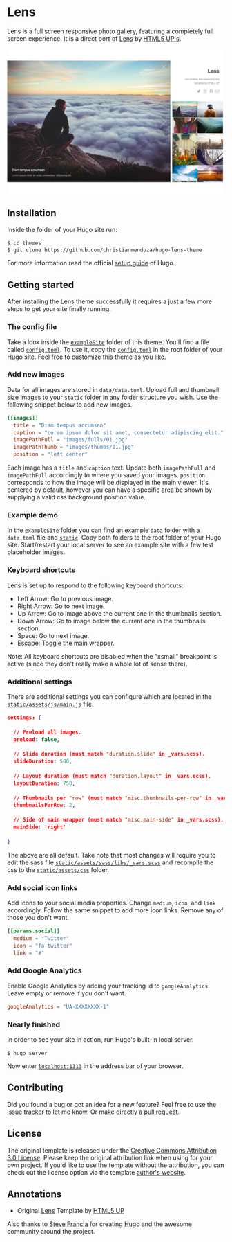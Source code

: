 # Lens

Lens is a full screen responsive photo gallery, featuring a completely full screen experience. It is a direct port of [Lens](//html5up.net/lens) by [HTML5 UP's](//html5up.net).

![Hugo Lens Theme screenshot](https://raw.githubusercontent.com/christianmendoza/hugo-lens-theme/master/images/screenshot.png)


## Installation

Inside the folder of your Hugo site run:

    $ cd themes
    $ git clone https://github.com/christianmendoza/hugo-lens-theme

For more information read the official [setup guide](//gohugo.io/overview/installing/) of Hugo.


## Getting started

After installing the Lens theme successfully it requires a just a few more steps to get your site finally running.


### The config file

Take a look inside the [`exampleSite`](//github.com/christianmendoza/hugo-lens-theme/tree/master/exampleSite) folder of this theme. You'll find a file called [`config.toml`](//github.com/christianmendoza/hugo-lens-theme/blob/master/exampleSite/config.toml). To use it, copy the [`config.toml`](//github.com/christianmendoza/hugo-lens-theme/blob/master/exampleSite/config.toml) in the root folder of your Hugo site. Feel free to customize this theme as you like.


### Add new images

Data for all images are stored in `data/data.toml`. Upload full and thumbnail size images to your `static` folder in any folder structure you wish. Use the following snippet below to add new images.

```toml
[[images]]
  title = "Diam tempus accumsan"
  caption = "Lorem ipsum dolor sit amet, consectetur adipiscing elit."
  imagePathFull = "images/fulls/01.jpg"
  imagePathThumb = "images/thumbs/01.jpg"
  position = "left center"
```

Each image has a `title` and `caption` text. Update both `imagePathFull` and `imagePathFull` accordingly to where you saved your images. `position` corresponds to how the image will be displayed in the main viewer. It's centered by default, however you can have a specific area be shown by supplying a valid css background position value.


### Example demo

In the [`exampleSite`](//github.com/christianmendoza/hugo-lens-theme/blob/master/exampleSite) folder you can find an example [`data`](//github.com/christianmendoza/hugo-lens-theme/blob/master/exampleSite/data) folder with a `data.toml` file and [`static`](//github.com/christianmendoza/hugo-lens-theme/blob/master/static). Copy both folders to the root folder of your Hugo site. Start/restart your local server to see an example site with a few test placeholder images.


### Keyboard shortcuts

Lens is set up to respond to the following keyboard shortcuts:

- Left Arrow: Go to previous image.
- Right Arrow: Go to next image.
- Up Arrow: Go to image above the current one in the thumbnails section.
- Down Arrow: Go to image below the current one in the thumbnails section.
- Space: Go to next image.
- Escape: Toggle the main wrapper.

Note: All keyboard shortcuts are disabled when the "xsmall" breakpoint is active (since they don't really make a whole lot of sense there).


### Additional settings

There are additional settings you can configure which are located in the [`static/assets/js/main.js`](//github.com/christianmendoza/hugo-lens-theme/blob/master/static/assets/js/main.js) file.

```json
settings: {

  // Preload all images.
  preload: false,

  // Slide duration (must match "duration.slide" in _vars.scss).
  slideDuration: 500,

  // Layout duration (must match "duration.layout" in _vars.scss).
  layoutDuration: 750,

  // Thumbnails per "row" (must match "misc.thumbnails-per-row" in _vars.scss).
  thumbnailsPerRow: 2,

  // Side of main wrapper (must match "misc.main-side" in _vars.scss).
  mainSide: 'right'

}
```

The above are all default. Take note that most changes will require you to edit the sass file [`static/assets/sass/libs/_vars.scss`](//github.com/christianmendoza/hugo-lens-theme/blob/master/static/assets/sass/libs/_vars.scss) and recompile the css to the [`static/assets/css`](//github.com/christianmendoza/hugo-lens-theme/blob/master/static/assets/css) folder. 


### Add social icon links

Add icons to your social media properties. Change `medium`, `icon`, and `link` accordingly. Follow the same snippet to add more icon links. Remove any of those you don't want.

```toml
[[params.social]]
  medium = "Twitter"
  icon = "fa-twitter"
  link = "#"
```


### Add Google Analytics

Enable Google Analytics by adding your tracking id to `googleAnalytics`. Leave empty or remove if you don't want.

```toml
googleAnalytics = "UA-XXXXXXXX-1"
```


### Nearly finished

In order to see your site in action, run Hugo's built-in local server.

    $ hugo server

Now enter [`localhost:1313`](http://localhost:1313) in the address bar of your browser.


## Contributing

Did you found a bug or got an idea for a new feature? Feel free to use the [issue tracker](//github.com/christianmendoza/hugo-lens-theme/issues) to let me know. Or make directly a [pull request](//github.com/christianmendoza/hugo-lens-theme/pulls).


## License

The original template is released under the [Creative Commons Attribution 3.0 License](//github.com/christianmendoza/hugo-lens-theme/blob/master/LICENSE.md). Please keep the original attribution link when using for your own project. If you'd like to use the template without the attribution, you can check out the license option via the template [author's website](//html5up.net/lens).


## Annotations

- Original [Lens](//html5up.net/lens) Template by [HTML5 UP](//html5up.net)

Also thanks to [Steve Francia](//github.com/spf13) for creating [Hugo](//gohugo.io) and the awesome community around the project.

